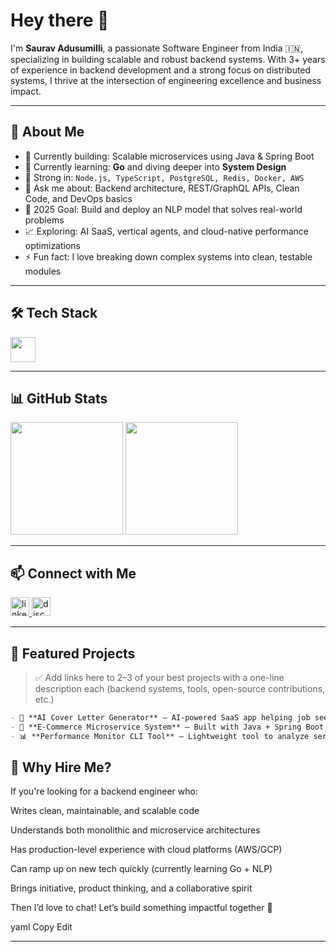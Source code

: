 <h1 align="left">Hey there 👋</h1>

<p align="left">
  I'm <strong>Saurav Adusumilli</strong>, a passionate Software Engineer from India 🇮🇳, specializing in building scalable and robust backend systems. With 3+ years of experience in backend development and a strong focus on distributed systems, I thrive at the intersection of engineering excellence and business impact.
</p>

---

<h2 align="left">🚀 About Me</h2>

<ul align="left">
  <li>🔭 Currently building: Scalable microservices using Java & Spring Boot</li>
  <li>🌱 Currently learning: <strong>Go</strong> and diving deeper into <strong>System Design</strong></li>
  <li>🧠 Strong in: <code>Node.js, TypeScript, PostgreSQL, Redis, Docker, AWS</code></li>
  <li>💬 Ask me about: Backend architecture, REST/GraphQL APIs, Clean Code, and DevOps basics</li>
  <li>🎯 2025 Goal: Build and deploy an NLP model that solves real-world problems</li>
  <li>📈 Exploring: AI SaaS, vertical agents, and cloud-native performance optimizations</li>
  <li>⚡ Fun fact: I love breaking down complex systems into clean, testable modules</li>
</ul>

---

<h2 align="left">🛠️ Tech Stack</h2>

<div align="left">
  <img src="https://skillicons.dev/icons?i=js,ts,nodejs,nestjs,express,java,go,postgres,redis,docker,kubernetes,graphql,jest,git,github,gitlab,aws,gcp" height="40" />
</div>

---

<h2 align="left">📊 GitHub Stats</h2>

<div align="left">
  <img src="https://github-readme-stats.vercel.app/api?username=dante0077&show_icons=true&theme=react&hide_border=true" height="180" />
  <img src="https://github-readme-stats.vercel.app/api/top-langs/?username=dante0077&layout=compact&theme=react&hide_border=true" height="180" />
</div>

---

<h2 align="left">📫 Connect with Me</h2>

<p align="left">
  <a href="https://www.linkedin.com/in/saurav-adusumilli-9967741a0/" target="_blank">
    <img src="https://skillicons.dev/icons?i=linkedin" height="30" alt="linkedin" />
  </a>
  <a href="https://discord.gg/RjYSPNeb" target="_blank">
    <img src="https://skillicons.dev/icons?i=discord" height="30" alt="discord" />
  </a>
</p>

---

<h2 align="left">📌 Featured Projects</h2>

> ✅ Add links here to 2–3 of your best projects with a one-line description each (backend systems, tools, open-source contributions, etc.)

```markdown
- 🔐 **AI Cover Letter Generator** – AI-powered SaaS app helping job seekers craft tailored cover letters. Integrated with Stripe, OpenAI, and secure user auth.
- 🛒 **E-Commerce Microservice System** – Built with Java + Spring Boot, includes product catalog, payments, order mgmt & Redis caching.
- 📊 **Performance Monitor CLI Tool** – Lightweight tool to analyze server bottlenecks in Node.js applications.
```
<h2 align="left">💼 Why Hire Me?</h2>
If you're looking for a backend engineer who:

Writes clean, maintainable, and scalable code

Understands both monolithic and microservice architectures

Has production-level experience with cloud platforms (AWS/GCP)

Can ramp up on new tech quickly (currently learning Go + NLP)

Brings initiative, product thinking, and a collaborative spirit

Then I’d love to chat! Let’s build something impactful together 🚀

yaml
Copy
Edit

---
